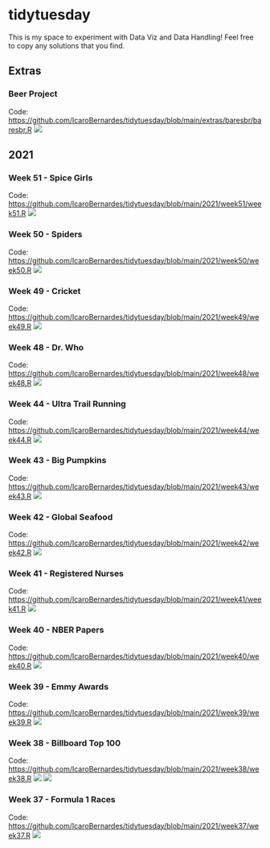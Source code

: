 # tidytuesday

This is my space to experiment with Data Viz and Data Handling! Feel free to copy any solutions that you find.

## Extras
### Beer Project
Code: https://github.com/IcaroBernardes/tidytuesday/blob/main/extras/baresbr/baresbr.R
![](https://github.com/IcaroBernardes/tidytuesday/blob/main/extras/baresbr/baresbr.png)

## 2021
### Week 51 - Spice Girls
Code: https://github.com/IcaroBernardes/tidytuesday/blob/main/2021/week51/week51.R
![](https://github.com/IcaroBernardes/tidytuesday/blob/main/2021/week51/spice.png)

### Week 50 - Spiders
Code: https://github.com/IcaroBernardes/tidytuesday/blob/main/2021/week50/week50.R
![](https://github.com/IcaroBernardes/tidytuesday/blob/main/2021/week50/webs.png)

### Week 49 - Cricket
Code: https://github.com/IcaroBernardes/tidytuesday/blob/main/2021/week49/week49.R
![](https://github.com/IcaroBernardes/tidytuesday/blob/main/2021/week49/cards.png)

### Week 48 - Dr. Who
Code: https://github.com/IcaroBernardes/tidytuesday/blob/main/2021/week48/week48.R
![](https://github.com/IcaroBernardes/tidytuesday/blob/main/2021/week48/tardis.png)

### Week 44 - Ultra Trail Running
Code: https://github.com/IcaroBernardes/tidytuesday/blob/main/2021/week44/week44.R
![](https://github.com/IcaroBernardes/tidytuesday/blob/main/2021/week44/pace.png)

### Week 43 - Big Pumpkins
Code: https://github.com/IcaroBernardes/tidytuesday/blob/main/2021/week43/week43.R
![](https://github.com/IcaroBernardes/tidytuesday/blob/main/2021/week43/pollinator.png)

### Week 42 - Global Seafood
Code: https://github.com/IcaroBernardes/tidytuesday/blob/main/2021/week42/week42.R
![](https://github.com/IcaroBernardes/tidytuesday/blob/main/2021/week42/waste.png)

### Week 41 - Registered Nurses
Code: https://github.com/IcaroBernardes/tidytuesday/blob/main/2021/week41/week41.R
![](https://github.com/IcaroBernardes/tidytuesday/blob/main/2021/week41/nurse.png)

### Week 40 - NBER Papers
Code: https://github.com/IcaroBernardes/tidytuesday/blob/main/2021/week40/week40.R
![](https://github.com/IcaroBernardes/tidytuesday/blob/main/2021/week40/buzzwords.png)

### Week 39 - Emmy Awards
Code: https://github.com/IcaroBernardes/tidytuesday/blob/main/2021/week39/week39.R
![](https://github.com/IcaroBernardes/tidytuesday/blob/main/2021/week39/showpendency.png)

### Week 38 - Billboard Top 100
Code: https://github.com/IcaroBernardes/tidytuesday/blob/main/2021/week38/week38.R
![](https://github.com/IcaroBernardes/tidytuesday/blob/main/2021/week38/loudness.png)
![](https://github.com/IcaroBernardes/tidytuesday/blob/main/2021/week38/christmas.png)

### Week 37 - Formula 1 Races
Code: https://github.com/IcaroBernardes/tidytuesday/blob/main/2021/week37/week37.R
![](https://github.com/IcaroBernardes/tidytuesday/blob/main/2021/week37/clocks.png)


